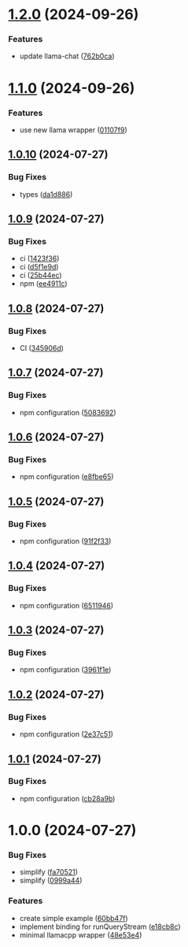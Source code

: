# [1.2.0](https://github.com/developer239/llama.cpp-ts/compare/v1.1.0...v1.2.0) (2024-09-26)


### Features

* update llama-chat ([762b0ca](https://github.com/developer239/llama.cpp-ts/commit/762b0ca5519a3e5e187dfede1c2ab4c1a1df700c))

# [1.1.0](https://github.com/developer239/llama.cpp-ts/compare/v1.0.10...v1.1.0) (2024-09-26)


### Features

* use new llama wrapper ([01107f9](https://github.com/developer239/llama.cpp-ts/commit/01107f975bdfe323c240e202e514c10ab881e974))

## [1.0.10](https://github.com/developer239/llama.cpp-ts/compare/v1.0.9...v1.0.10) (2024-07-27)


### Bug Fixes

* types ([da1d886](https://github.com/developer239/llama.cpp-ts/commit/da1d8868723bfbecb229ef0b52c0847d9d843754))

## [1.0.9](https://github.com/developer239/llama.cpp-ts/compare/v1.0.8...v1.0.9) (2024-07-27)


### Bug Fixes

* ci ([1423f36](https://github.com/developer239/llama.cpp-ts/commit/1423f363d2c36a44efa8243ed1cafa228b4e474b))
* ci ([d5f1e9d](https://github.com/developer239/llama.cpp-ts/commit/d5f1e9dd3692be6082988c96d23bb1d70a9e54dc))
* ci ([25b44ec](https://github.com/developer239/llama.cpp-ts/commit/25b44ec671957168c8968b1a4eac21b58cba2221))
* npm ([ee4911c](https://github.com/developer239/llama.cpp-ts/commit/ee4911c837b7ebb3988f6cbdc9944c1222cc067c))

## [1.0.8](https://github.com/developer239/llama.cpp-ts/compare/v1.0.7...v1.0.8) (2024-07-27)


### Bug Fixes

* CI ([345906d](https://github.com/developer239/llama.cpp-ts/commit/345906dfdad189d9c898e65cfa6d4936abcd7203))

## [1.0.7](https://github.com/developer239/llama.cpp-ts/compare/v1.0.6...v1.0.7) (2024-07-27)


### Bug Fixes

* npm configuration ([5083692](https://github.com/developer239/llama.cpp-ts/commit/5083692ccc01cd76ff71c46074fa5bd9f003dcd6))

## [1.0.6](https://github.com/developer239/llama.cpp-ts/compare/v1.0.5...v1.0.6) (2024-07-27)


### Bug Fixes

* npm configuration ([e8fbe65](https://github.com/developer239/llama.cpp-ts/commit/e8fbe65ce5920838b52d870a4bcbd77f709584fc))

## [1.0.5](https://github.com/developer239/llama.cpp-ts/compare/v1.0.4...v1.0.5) (2024-07-27)


### Bug Fixes

* npm configuration ([91f2f33](https://github.com/developer239/llama.cpp-ts/commit/91f2f33f871375b13e5ea9efba5e1a8337a913ea))

## [1.0.4](https://github.com/developer239/llama.cpp-ts/compare/v1.0.3...v1.0.4) (2024-07-27)


### Bug Fixes

* npm configuration ([6511946](https://github.com/developer239/llama.cpp-ts/commit/65119467d2658782ffca3b51f8be2e37e50b75f2))

## [1.0.3](https://github.com/developer239/llama.cpp-ts/compare/v1.0.2...v1.0.3) (2024-07-27)


### Bug Fixes

* npm configuration ([3961f1e](https://github.com/developer239/llama.cpp-ts/commit/3961f1e509f88d338e1af15e52993bf8aa2d3627))

## [1.0.2](https://github.com/developer239/llama.cpp-ts/compare/v1.0.1...v1.0.2) (2024-07-27)


### Bug Fixes

* npm configuration ([2e37c51](https://github.com/developer239/llama.cpp-ts/commit/2e37c51b16b6823bf3d96745958e915e58cec53c))

## [1.0.1](https://github.com/developer239/llama.cpp-ts/compare/v1.0.0...v1.0.1) (2024-07-27)


### Bug Fixes

* npm configuration ([cb28a9b](https://github.com/developer239/llama.cpp-ts/commit/cb28a9bca13fe8d104b4107d2835fb9026edc454))

# 1.0.0 (2024-07-27)


### Bug Fixes

* simplify ([fa70521](https://github.com/developer239/llama.cpp-ts/commit/fa7052130fde975ffef3a84ab5210b3f2b91d7d0))
* simplify ([0999a44](https://github.com/developer239/llama.cpp-ts/commit/0999a44555547033695613e5ec321ec3b8a549ff))


### Features

* create simple example ([60bb47f](https://github.com/developer239/llama.cpp-ts/commit/60bb47f189ae52434cc302235ad26ba17ae31576))
* implement binding for runQueryStream ([e18cb8c](https://github.com/developer239/llama.cpp-ts/commit/e18cb8cc2e4f4a901935f5cba15089557355bcb8))
* minimal llamacpp wrapper ([48e53e4](https://github.com/developer239/llama.cpp-ts/commit/48e53e421dd9b9b7d608a3fd2079a6148df2c6f4))
